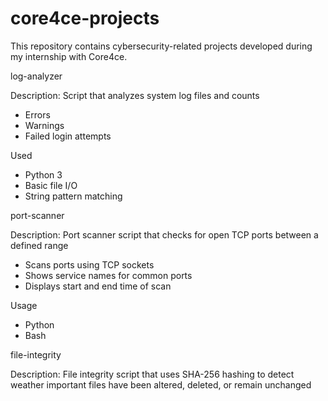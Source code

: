 # core4ce-projects

This repository contains cybersecurity-related projects developed during my internship with Core4ce.  

log-analyzer

Description:
Script that analyzes system log files and counts
- Errors
- Warnings
- Failed login attempts

Used
- Python 3  
- Basic file I/O  
- String pattern matching  

port-scanner

Description: 
Port scanner script that checks for open TCP ports between a defined range 
- Scans ports using TCP sockets
- Shows service names for common ports
- Displays start and end time of scan

Usage
- Python
- Bash

file-integrity 

Description:
File integrity script that uses SHA-256 hashing to detect weather important files have been altered, deleted, or remain unchanged
